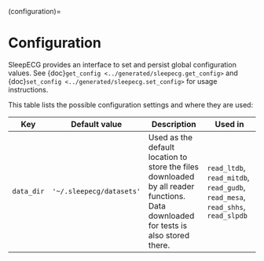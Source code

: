 (configuration)=
# Configuration
SleepECG provides an interface to set and persist global configuration values. See {doc}`get_config <../generated/sleepecg.get_config>` and {doc}`set_config <../generated/sleepecg.set_config>` for usage instructions.

This table lists the possible configuration settings and where they are used:

|Key|Default value|Description|Used in|
|-|-|-|-|
|`data_dir`|`'~/.sleepecg/datasets'`|Used as the default location to store the files downloaded by all reader functions. Data downloaded for tests is also stored there.|`read_ltdb`, `read_mitdb`, `read_gudb`, `read_mesa`, `read_shhs`, `read_slpdb`|
